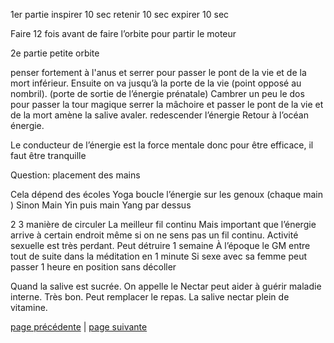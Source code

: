 1er partie
inspirer 10 sec 
retenir 10 sec
expirer 10 sec

Faire 12 fois avant de faire l’orbite pour partir le moteur

2e partie petite orbite

penser fortement à l'anus et serrer pour passer le pont de la vie et de la mort inférieur. 
Ensuite on va jusqu’à la porte de la vie (point opposé au nombril). (porte de sortie de l’énergie prénatale)
Cambrer un peu le dos pour passer la tour magique
serrer la mâchoire  et passer le pont de la vie et de la mort  amène la salive avaler.
redescender l’énergie
Retour à l’océan énergie. 

Le conducteur de l’énergie est la force mentale donc pour être efficace, il faut être tranquille

Question: placement des mains 

Cela dépend des écoles 
Yoga boucle l’énergie sur les genoux (chaque main )
Sinon Main Yin puis main Yang par dessus


2 3 manière de circuler
La meilleur fil continu 
Mais important que l’énergie arrive à certain endroit même si on ne sens pas un fil continu.
Activité sexuelle est très perdant. Peut détruire 1 semaine
À l’époque le GM entre tout de suite dans la méditation en 1 minute
Si sexe avec sa femme peut passer 1 heure en position sans décoller

Quand  la salive est sucrée. On appelle le Nectar peut aider à guérir maladie interne. Très bon. Peut remplacer le repas. La salive nectar plein de vitamine. 


[page précédente](2024-02-25-04.md) | [page suivante](2024-02-25-06.md)